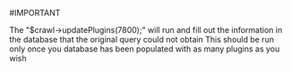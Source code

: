 #IMPORTANT

The "$crawl->updatePlugins(7800);" will run and fill out the information in the database that the original query could not obtain
This should be run only once you database has been populated with as many plugins as you wish
